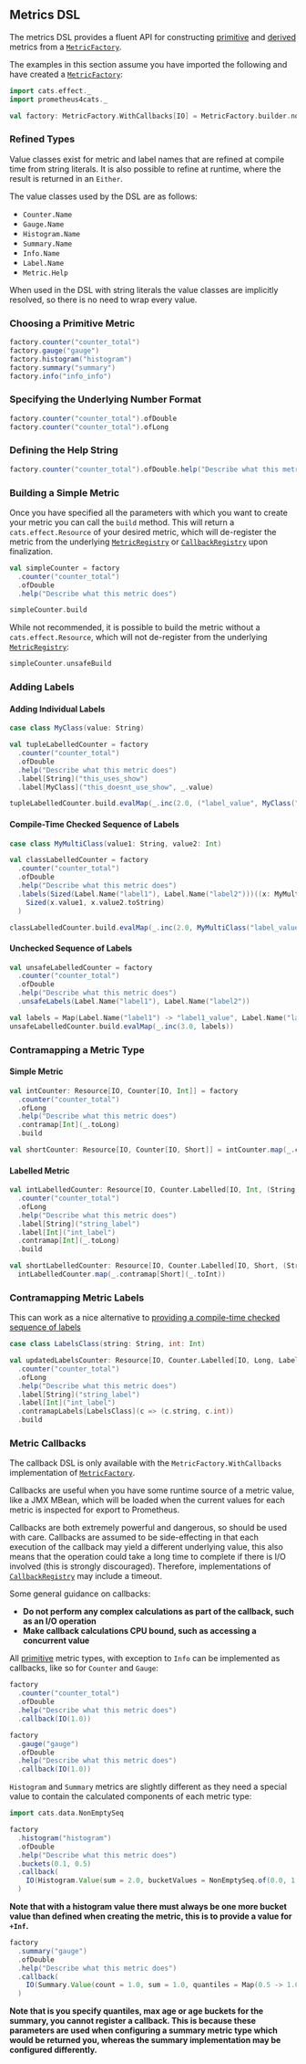 ## Metrics DSL

The metrics DSL provides a fluent API for constructing [primitive] and [derived] metrics from a [`MetricFactory`].

The examples in this section assume you have imported the following and have created a [`MetricFactory`]:

```scala mdoc
import cats.effect._
import prometheus4cats._

val factory: MetricFactory.WithCallbacks[IO] = MetricFactory.builder.noop[IO]
```

### Refined Types

Value classes exist for metric and label names that are refined at compile time from string literals. It is also
possible to refine at runtime, where the result is returned in an `Either`.

The value classes used by the DSL are as follows:

- `Counter.Name`
- `Gauge.Name`
- `Histogram.Name`
- `Summary.Name`
- `Info.Name`
- `Label.Name`
- `Metric.Help`

When used in the DSL with string literals the value classes are implicitly resolved, so there is no need to wrap every
value.

### Choosing a Primitive Metric

```scala mdoc:silent
factory.counter("counter_total")
factory.gauge("gauge")
factory.histogram("histogram")
factory.summary("summary")
factory.info("info_info")
```

### Specifying the Underlying Number Format

```scala mdoc:silent
factory.counter("counter_total").ofDouble
factory.counter("counter_total").ofLong
```

### Defining the Help String

```scala mdoc:silent
factory.counter("counter_total").ofDouble.help("Describe what this metric does")
```

### Building a Simple Metric
Once you have specified all the parameters with which you want to create your metric you can call the `build` method.
This will return a `cats.effect.Resource` of your desired metric, which will de-register the metric from the underlying
[`MetricRegistry`] or [`CallbackRegistry`] upon finalization.

```scala mdoc:silent
val simpleCounter = factory
  .counter("counter_total")
  .ofDouble
  .help("Describe what this metric does")

simpleCounter.build
```

While not recommended, it is possible to build the metric without a `cats.effect.Resource`, which will not de-register
from the underlying [`MetricRegistry`]:

```scala mdoc:silent
simpleCounter.unsafeBuild
```

### Adding Labels

#### Adding Individual Labels

```scala mdoc:silent
case class MyClass(value: String)

val tupleLabelledCounter = factory
  .counter("counter_total")
  .ofDouble
  .help("Describe what this metric does")
  .label[String]("this_uses_show")
  .label[MyClass]("this_doesnt_use_show", _.value)

tupleLabelledCounter.build.evalMap(_.inc(2.0, ("label_value", MyClass("label_value"))))
```

#### Compile-Time Checked Sequence of Labels

```scala mdoc:silent
case class MyMultiClass(value1: String, value2: Int)

val classLabelledCounter = factory
  .counter("counter_total")
  .ofDouble
  .help("Describe what this metric does")
  .labels(Sized(Label.Name("label1"), Label.Name("label2")))((x: MyMultiClass) =>
    Sized(x.value1, x.value2.toString)
  )

classLabelledCounter.build.evalMap(_.inc(2.0, MyMultiClass("label_value", 42)))
```

#### Unchecked Sequence of Labels

```scala mdoc:silent
val unsafeLabelledCounter = factory
  .counter("counter_total")
  .ofDouble
  .help("Describe what this metric does")
  .unsafeLabels(Label.Name("label1"), Label.Name("label2"))

val labels = Map(Label.Name("label1") -> "label1_value", Label.Name("label2") -> "label1_value")
unsafeLabelledCounter.build.evalMap(_.inc(3.0, labels))
```

### Contramapping a Metric Type

#### Simple Metric

```scala mdoc:silent
val intCounter: Resource[IO, Counter[IO, Int]] = factory
  .counter("counter_total")
  .ofLong
  .help("Describe what this metric does")
  .contramap[Int](_.toLong)
  .build
```

```scala mdoc:silent
val shortCounter: Resource[IO, Counter[IO, Short]] = intCounter.map(_.contramap[Short](_.toInt))
```

#### Labelled Metric

```scala mdoc:silent
val intLabelledCounter: Resource[IO, Counter.Labelled[IO, Int, (String, Int)]] = factory
  .counter("counter_total")
  .ofLong
  .help("Describe what this metric does")
  .label[String]("string_label")
  .label[Int]("int_label")
  .contramap[Int](_.toLong)
  .build
```

```scala mdoc:silent
val shortLabelledCounter: Resource[IO, Counter.Labelled[IO, Short, (String, Int)]] =
  intLabelledCounter.map(_.contramap[Short](_.toInt))
```

### Contramapping Metric Labels

This can work as a nice alternative to
[providing a compile-time checked sequence of labels](#compile-time-checked-sequence-of-labels)

```scala mdoc:silent
case class LabelsClass(string: String, int: Int)

val updatedLabelsCounter: Resource[IO, Counter.Labelled[IO, Long, LabelsClass]] = factory
  .counter("counter_total")
  .ofLong
  .help("Describe what this metric does")
  .label[String]("string_label")
  .label[Int]("int_label")
  .contramapLabels[LabelsClass](c => (c.string, c.int))
  .build
```

### Metric Callbacks

The callback DSL is only available with the `MetricFactory.WithCallbacks` implementation of [`MetricFactory`].

Callbacks are useful when you have some runtime source of a metric value, like a JMX MBean, which will be loaded when
the current values for each metric is inspected for export to Prometheus.

Callbacks are both extremely powerful and dangerous, so should be used with care. Callbacks are assumed to be
side-effecting in that each execution of the callback may yield a different underlying value, this also means that
the operation could take a long time to complete if there is I/O involved (this is strongly discouraged). Therefore,
implementations of [`CallbackRegistry`] may include a timeout.

Some general guidance on callbacks:

- **Do not perform any complex calculations as part of the callback, such as an I/O operation**
- **Make callback calculations CPU bound, such as accessing a concurrent value**

All [primitive] metric types, with exception to `Info` can be implemented as callbacks, like so for `Counter` and
`Gauge`:

```scala mdoc:silent
factory
  .counter("counter_total")
  .ofDouble
  .help("Describe what this metric does")
  .callback(IO(1.0))

factory
  .gauge("gauge")
  .ofDouble
  .help("Describe what this metric does")
  .callback(IO(1.0))
```

`Histogram` and `Summary` metrics are slightly different as they need a special value to contain the calculated
components of each metric type:

```scala mdoc:silent
import cats.data.NonEmptySeq

factory
  .histogram("histogram")
  .ofDouble
  .help("Describe what this metric does")
  .buckets(0.1, 0.5)
  .callback(
    IO(Histogram.Value(sum = 2.0, bucketValues = NonEmptySeq.of(0.0, 1.0, 1.0)))
  )
```

**Note that with a histogram value there must always be one more bucket value than defined when creating the metric,
this is to provide a value for `+Inf`.**


```scala mdoc:silent
factory
  .summary("gauge")
  .ofDouble
  .help("Describe what this metric does")
  .callback(
    IO(Summary.Value(count = 1.0, sum = 1.0, quantiles = Map(0.5 -> 1.0)))
  )
```

**Note that is you specify quantiles, max age or age buckets for the summary, you cannot register a callback. This is
because these parameters are used when configuring a summary metric type which would be returned you, whereas the
summary implementation may be configured differently.**

[primitive]: ../metrics/primitive-metric-types.md
[derived]: ../metrics/derived-metric-types.md
[`MetricFactory`]: metric-factory.md
[`MetricRegistry`]: metric-registry.md
[`CallbackRegistry`]: callback-registry.md
